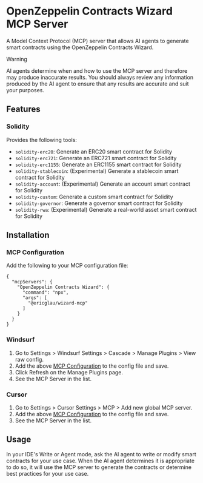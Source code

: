 # OpenZeppelin Contracts Wizard MCP Server

A Model Context Protocol (MCP) server that allows AI agents to generate smart contracts using the OpenZeppelin Contracts Wizard.

> [!WARNING]
> AI agents determine when and how to use the MCP server and therefore may produce inaccurate results. You should always review any information produced by the AI agent to ensure that any results are accurate and suit your purposes.

## Features

### Solidity

Provides the following tools:
- `solidity-erc20`: Generate an ERC20 smart contract for Solidity
- `solidity-erc721`: Generate an ERC721 smart contract for Solidity
- `solidity-erc1155`: Generate an ERC1155 smart contract for Solidity
- `solidity-stablecoin`: (Experimental) Generate a stablecoin smart contract for Solidity
- `solidity-account`: (Experimental) Generate an account smart contract for Solidity
- `solidity-custom`: Generate a custom smart contract for Solidity
- `solidity-governor`: Generate a governor smart contract for Solidity
- `solidity-rwa`: (Experimental) Generate a real-world asset smart contract for Solidity

## Installation

### MCP Configuration

Add the following to your MCP configuration file:
```
{
  "mcpServers": {
    "OpenZeppelin Contracts Wizard": {
      "command": "npx",
      "args": [
        "@ericglau/wizard-mcp"
      ]
    }
  }
}
```

### Windsurf

1. Go to Settings > Windsurf Settings > Cascade > Manage Plugins > View raw config.
2. Add the above [MCP Configuration](#mcp-configuration) to the config file and save.
3. Click Refresh on the Manage Plugins page.
4. See the MCP Server in the list.

### Cursor

1. Go to Settings > Cursor Settings > MCP > Add new global MCP server.
2. Add the above [MCP Configuration](#mcp-configuration) to the config file and save.
3. See the MCP Server in the list.

## Usage

In your IDE's Write or Agent mode, ask the AI agent to write or modify smart contracts for your use case. When the AI agent determines it is appropriate to do so, it will use the MCP server to generate the contracts or determine best practices for your use case.
